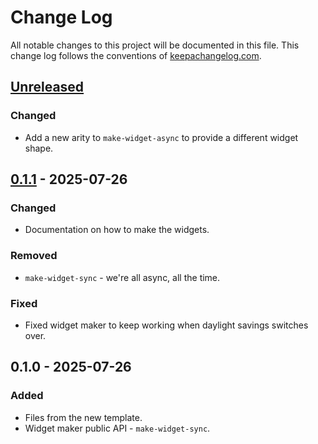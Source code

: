 # Change Log
All notable changes to this project will be documented in this file. This change log follows the conventions of [keepachangelog.com](http://keepachangelog.com/).

## [Unreleased]
### Changed
- Add a new arity to `make-widget-async` to provide a different widget shape.

## [0.1.1] - 2025-07-26
### Changed
- Documentation on how to make the widgets.

### Removed
- `make-widget-sync` - we're all async, all the time.

### Fixed
- Fixed widget maker to keep working when daylight savings switches over.

## 0.1.0 - 2025-07-26
### Added
- Files from the new template.
- Widget maker public API - `make-widget-sync`.

[Unreleased]: https://sourcehost.site/your-name/browser/compare/0.1.1...HEAD
[0.1.1]: https://sourcehost.site/your-name/browser/compare/0.1.0...0.1.1

